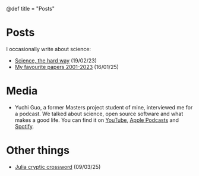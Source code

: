 @def title = "Posts"

# Posts

I occasionally write about science:

- [Science, the hard way](/posts/science_the_hard_way/) (19/02/23)
- [My favourite papers 2001-2023](/posts/favourite_papers/) (16/01/25)

# Media

- Yuchi Guo, a former Masters project student of mine, interviewed me for a podcast. We talked about science, open source software and what makes a good life. You can find it on [YouTube](https://www.youtube.com/watch?v=NZlEAqQblcs), [Apple Podcasts](https://podcasts.apple.com/us/podcast/dr-joe-greener-a-career-in-research-application/id1818584576?i=1000712737412) and [Spotify](https://open.spotify.com/episode/1suMW667cDHQVE4jsfuyf4?si=dW-qlUpfSuGEVJcRjBebrg).

# Other things

- [Julia cryptic crossword](https://discourse.julialang.org/t/julia-prize-cryptic-crossword/126735) (09/03/25)
